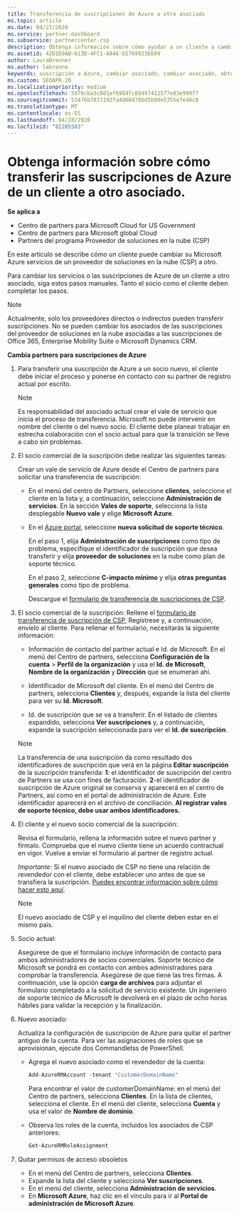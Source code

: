 ```yaml
---
title: Transferencia de suscripciones de Azure a otro asociado
ms.topic: article
ms.date: 04/27/2020
ms.service: partner-dashboard
ms.subservice: partnercenter-csp
description: Obtenga información sobre cómo ayudar a un cliente a cambiar el asociado del programa CSP asociado a las suscripciones de Azure de ese cliente.
ms.assetid: 42D1D9AB-613D-4FC1-A846-EE769923E699
author: LauraBrenner
ms.author: labrenne
keywords: suscripción a Azure, cambiar asociado, cambiar asociado, obtener nuevo asociado, otro asociado
ms.custom: SEOAPR.20
ms.localizationpriority: medium
ms.openlocfilehash: 5976cba3c0d1ef6984fc88497412577e83e999f7
ms.sourcegitcommit: 53476b7837192fa4d60470bd5b99e5355e7e48c0
ms.translationtype: MT
ms.contentlocale: es-ES
ms.lasthandoff: 04/28/2020
ms.locfileid: "82205583"
---
```

# <a name="learn-how-to-transfer-a-customers-azure-subscriptions-to-another-partner"></a>Obtenga información sobre cómo transferir las suscripciones de Azure de un cliente a otro asociado.

**Se aplica a**

- Centro de partners para Microsoft Cloud for US Government
- Centro de partners para Microsoft global Cloud
- Partners del programa Proveedor de soluciones en la nube (CSP)

En este artículo se describe cómo un cliente puede cambiar su Microsoft Azure servicios de un proveedor de soluciones en la nube (CSP) a otro.

Para cambiar los servicios o las suscripciones de Azure de un cliente a otro asociado, siga estos pasos manuales. Tanto el socio como el cliente deben completar los pasos.

>[!Note]  
>Actualmente, solo los proveedores directos o indirectos pueden transferir suscripciones.
>No se pueden cambiar los asociados de las suscripciones del proveedor de soluciones en la nube asociadas a las suscripciones de Office 365, Enterprise Mobility Suite o Microsoft Dynamics CRM.

**Cambia partners para suscripciones de Azure**

1. Para transferir una suscripción de Azure a un socio nuevo, el cliente debe iniciar el proceso y ponerse en contacto con su partner de registro actual por escrito.

   >[!Note]
   >Es responsabilidad del asociado actual crear el vale de servicio que inicia el proceso de transferencia. Microsoft no puede intervenir en nombre del cliente o del nuevo socio. El cliente debe planear trabajar en estrecha colaboración con el socio actual para que la transición se lleve a cabo sin problemas.

2. El socio comercial de la suscripción debe realizar las siguientes tareas:

   Crear un vale de servicio de Azure desde el Centro de partners para solicitar una transferencia de suscripción:

   - En el menú del centro de Partners, seleccione **clientes**, seleccione el cliente en la lista y, a continuación, seleccione **Administración de servicios**. En la sección **Vales de soporte**, selecciona la lista desplegable **Nuevo vale** y elige **Microsoft Azure**.

   - En el [Azure portal](https://portal.azure.com), seleccione **nueva solicitud de soporte técnico**.

     En el paso 1, elija **Administración de suscripciones** como tipo de problema, especifique el identificador de suscripción que desea transferir y elija **proveedor de soluciones** en la nube como plan de soporte técnico.

     En el paso 2, seleccione **C-impacto mínimo** y elija **otras preguntas generales** como tipo de problema.

     Descargue el [formulario de transferencia de suscripciones de CSP](https://assets.windowsphone.com/5222c408-e546-4e01-b72a-2ec7d4c43d57/CSP_Subscription_Transfer_Form_Azure_InvariantCulture_Default.zip).

3. El socio comercial de la suscripción: Rellene el [formulario de transferencia de suscripción de CSP](https://assets.windowsphone.com/5222c408-e546-4e01-b72a-2ec7d4c43d57/CSP_Subscription_Transfer_Form_Azure_InvariantCulture_Default.zip), Regístrese y, a continuación, envíelo al cliente. Para rellenar el formulario, necesitarás la siguiente información:

   - Información de contacto del partner actual e Id. de Microsoft. En el menú del Centro de partners, selecciona **Configuración de la cuenta** &gt; **Perfil de la organización** y usa el **Id. de Microsoft**, **Nombre de la organización** y **Dirección** que se enumeran ahí.

   - Identificador de Microsoft del cliente. En el menú del Centro de partners, selecciona **Clientes** y, después, expande la lista del cliente para ver su **Id. Microsoft**.

   - Id. de suscripción que se va a transferir. En el listado de clientes expandido, selecciona **Ver suscripciones** y, a continuación, expande la suscripción seleccionada para ver el **Id. de suscripción**.

   >[!Note]
   >La transferencia de una suscripción da como resultado dos identificadores de suscripción que verá en la página **Editar suscripción** de la suscripción transferida: **1**: el identificador de suscripción del centro de Partners se usa con fines de facturación. **2**-el identificador de suscripción de Azure original se conserva y aparecerá en el centro de Partners, así como en el portal de administración de Azure. Este identificador aparecerá en el archivo de conciliación.  **Al registrar vales de soporte técnico, debe usar ambos identificadores.**

4. El cliente y el nuevo socio comercial de la suscripción:

   Revisa el formulario, rellena la información sobre el nuevo partner y fírmalo. Comprueba que el nuevo cliente tiene un acuerdo contractual en vigor. Vuelve a enviar el formulario al partner de registro actual.

   *Importante*: Si el nuevo asociado de CSP no tiene una relación de revendedor con el cliente, debe establecer uno antes de que se transfiera la suscripción. [Puedes encontrar información sobre cómo hacer esto aquí](request-a-relationship-with-a-customer.md).

   >[!Note]
   >El nuevo asociado de CSP y el inquilino del cliente deben estar en el mismo país. 

5. Socio actual:

   Asegúrese de que el formulario incluye información de contacto para ambos administradores de socios comerciales. Soporte técnico de Microsoft se pondrá en contacto con ambos administradores para comprobar la transferencia. Asegúrese de que tiene las tres firmas. A continuación, use la opción **carga de archivos** para adjuntar el formulario completado a la solicitud de servicio existente. Un ingeniero de soporte técnico de Microsoft le devolverá en el plazo de ocho horas hábiles para validar la recepción y la finalización.

6. Nuevo asociado:

   Actualiza la configuración de suscripción de Azure para quitar el partner antiguo de la cuenta. Para ver las asignaciones de roles que se aprovisionan, ejecute dos Commandletss de PowerShell.

   - Agrega el nuevo asociado como el revendedor de la cuenta:

     ```powershell
     Add-AzureRMAccount -tenant "CustomerDomainName"
     ```

     Para encontrar el valor de customerDomainName: en el menú del Centro de partners, selecciona **Clientes**. En la lista de clientes, selecciona el cliente. En el menú del cliente, selecciona **Cuenta** y usa el valor de **Nombre de dominio**.

   - Observa los roles de la cuenta, incluidos los asociados de CSP anteriores:

     ```powershell
     Get-AzureRMRoleAssignment
     ```

7. Quitar permisos de acceso obsoletos

   - En el menú del Centro de partners, selecciona **Clientes**.
   - Expande la lista del cliente y selecciona **Ver suscripciones**.
   - En el menú del cliente, selecciona **Administración de servicios**.
   - En **Microsoft Azure**, haz clic en el vínculo para ir al **Portal de administración de Microsoft Azure**.
